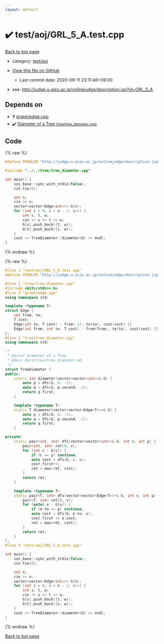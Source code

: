 ```yaml
---
layout: default
---
```


<!-- mathjax config similar to math.stackexchange -->
<script type="text/javascript" async
  src="https://cdnjs.cloudflare.com/ajax/libs/mathjax/2.7.5/MathJax.js?config=TeX-MML-AM_CHTML">
</script>
<script type="text/x-mathjax-config">
  MathJax.Hub.Config({
    TeX: { equationNumbers: { autoNumber: "AMS" }},
    tex2jax: {
      inlineMath: [ ['$','$'] ],
      processEscapes: true
    },
    "HTML-CSS": { matchFontHeight: false },
    displayAlign: "left",
    displayIndent: "2em"
  });
</script>

<script type="text/javascript" src="https://cdnjs.cloudflare.com/ajax/libs/jquery/3.4.1/jquery.min.js"></script>
<script src="https://cdn.jsdelivr.net/npm/jquery-balloon-js@1.1.2/jquery.balloon.min.js" integrity="sha256-ZEYs9VrgAeNuPvs15E39OsyOJaIkXEEt10fzxJ20+2I=" crossorigin="anonymous"></script>
<script type="text/javascript" src="../../../assets/js/copy-button.js"></script>
<link rel="stylesheet" href="../../../assets/css/copy-button.css" />


# :heavy_check_mark: test/aoj/GRL_5_A.test.cpp

<a href="../../../index.html">Back to top page</a>

* category: <a href="../../../index.html#0d0c91c0cca30af9c1c9faef0cf04aa9">test/aoj</a>
* <a href="{{ site.github.repository_url }}/blob/master/test/aoj/GRL_5_A.test.cpp">View this file on GitHub</a>
    - Last commit date: 2020-09-11 23:11:46+09:00


* see: <a href="http://judge.u-aizu.ac.jp/onlinejudge/description.jsp?id=GRL_5_A">http://judge.u-aizu.ac.jp/onlinejudge/description.jsp?id=GRL_5_A</a>


## Depends on

* :question: <a href="../../../library/graph/edge.cpp.html">graph/edge.cpp</a>
* :heavy_check_mark: <a href="../../../library/tree/tree_diameter.cpp.html">Diameter of a Tree <small>(tree/tree_diameter.cpp)</small></a>


## Code

<a id="unbundled"></a>
{% raw %}
```cpp
#define PROBLEM "http://judge.u-aizu.ac.jp/onlinejudge/description.jsp?id=GRL_5_A"

#include "../../tree/tree_diameter.cpp"

int main() {
    ios_base::sync_with_stdio(false);
    cin.tie(0);

    int n;
    cin >> n;
    vector<vector<Edge<int>>> G(n);
    for (int i = 0; i < n - 1; i++) {
        int s, t, w;
        cin >> s >> t >> w;
        G[s].push_back({t, w});
        G[t].push_back({s, w});
    }
    cout << TreeDiameter::diameter(G) << endl;
}
```
{% endraw %}

<a id="bundled"></a>
{% raw %}
```cpp
#line 1 "test/aoj/GRL_5_A.test.cpp"
#define PROBLEM "http://judge.u-aizu.ac.jp/onlinejudge/description.jsp?id=GRL_5_A"

#line 1 "tree/tree_diameter.cpp"
#include <bits/stdc++.h>
#line 2 "graph/edge.cpp"
using namespace std;

template <typename T>
struct Edge {
    int from, to;
    T cost;
    Edge(int to, T cost) : from(-1), to(to), cost(cost) {}
    Edge(int from, int to, T cost) : from(from), to(to), cost(cost) {}
};
#line 3 "tree/tree_diameter.cpp"
using namespace std;

/*
 * @brief Diameter of a Tree
 * @docs docs/tree/tree_diameter.md
 */
struct TreeDiameter {
public:
    static int diameter(vector<vector<int>>& G) {
        auto p = dfs(G, 0, -1);
        auto q = dfs(G, p.second, -1);
        return q.first;
    }

    template <typename T>
    static T diameter(vector<vector<Edge<T>>>& G) {
        auto p = dfs(G, 0, -1);
        auto q = dfs(G, p.second, -1);
        return q.first;
    }

private:
    static pair<int, int> dfs(vector<vector<int>>& G, int v, int p) {
        pair<int, int> ret(0, v);
        for (int c : G[v]) {
            if (c == p) continue;
            auto cost = dfs(G, c, v);
            cost.first++;
            ret = max(ret, cost);
        }
        return ret;
    }

    template <typename T>
    static pair<T, int> dfs(vector<vector<Edge<T>>>& G, int v, int p) {
        pair<T, int> ret(0, v);
        for (auto& e : G[v]) {
            if (e.to == p) continue;
            auto cost = dfs(G, e.to, v);
            cost.first += e.cost;
            ret = max(ret, cost);
        }
        return ret;
    }
};
#line 4 "test/aoj/GRL_5_A.test.cpp"

int main() {
    ios_base::sync_with_stdio(false);
    cin.tie(0);

    int n;
    cin >> n;
    vector<vector<Edge<int>>> G(n);
    for (int i = 0; i < n - 1; i++) {
        int s, t, w;
        cin >> s >> t >> w;
        G[s].push_back({t, w});
        G[t].push_back({s, w});
    }
    cout << TreeDiameter::diameter(G) << endl;
}

```
{% endraw %}

<a href="../../../index.html">Back to top page</a>

